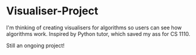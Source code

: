 # Visualiser-Project
I'm thinking of creating visualisers for algorithms so users can see how algorithms work. 
Inspired by Python tutor, which saved my ass for CS 1110. 

Still an ongoing project!
